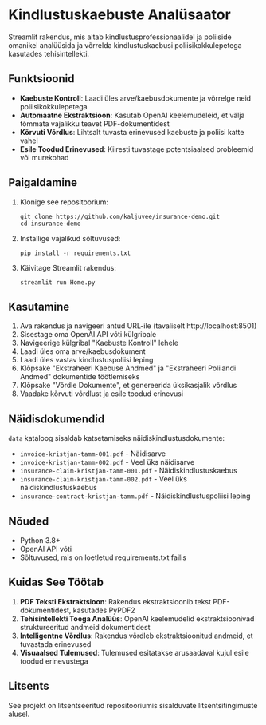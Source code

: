 # Kindlustuskaebuste Analüsaator

Streamlit rakendus, mis aitab kindlustusprofessionaalidel ja poliiside omanikel analüüsida ja võrrelda kindlustuskaebusi poliisikokkulepetega kasutades tehisintellekti.

## Funktsioonid

- **Kaebuste Kontroll**: Laadi üles arve/kaebusdokumente ja võrrelge neid poliisikokkulepetega
- **Automaatne Ekstraktsioon**: Kasutab OpenAI keelemudeleid, et välja tõmmata vajalikku teavet PDF-dokumentidest
- **Kõrvuti Võrdlus**: Lihtsalt tuvasta erinevused kaebuste ja poliisi katte vahel
- **Esile Toodud Erinevused**: Kiiresti tuvastage potentsiaalsed probleemid või murekohad

## Paigaldamine

1. Klonige see repositoorium:
   ```
   git clone https://github.com/kaljuvee/insurance-demo.git
   cd insurance-demo
   ```

2. Installige vajalikud sõltuvused:
   ```
   pip install -r requirements.txt
   ```

3. Käivitage Streamlit rakendus:
   ```
   streamlit run Home.py
   ```

## Kasutamine

1. Ava rakendus ja navigeeri antud URL-ile (tavaliselt http://localhost:8501)
2. Sisestage oma OpenAI API võti külgribale
3. Navigeerige külgribal "Kaebuste Kontroll" lehele
4. Laadi üles oma arve/kaebusdokument
5. Laadi üles vastav kindlustuspoliisi leping
6. Klõpsake "Ekstraheeri Kaebuse Andmed" ja "Ekstraheeri Poliiandi Andmed" dokumentide töötlemiseks
7. Klõpsake "Võrdle Dokumente", et genereerida üksikasjalik võrdlus
8. Vaadake kõrvuti võrdlust ja esile toodud erinevusi

## Näidisdokumendid

`data` kataloog sisaldab katsetamiseks näidiskindlustusdokumente:
- `invoice-kristjan-tamm-001.pdf` - Näidisarve
- `invoice-kristjan-tamm-002.pdf` - Veel üks näidisarve
- `insurance-claim-kristjan-tamm-001.pdf` - Näidiskindlustuskaebus
- `insurance-claim-kristjan-tamm-002.pdf` - Veel üks näidiskindlustuskaebus
- `insurance-contract-kristjan-tamm.pdf` - Näidiskindlustuspoliisi leping

## Nõuded

- Python 3.8+
- OpenAI API võti
- Sõltuvused, mis on loetletud requirements.txt failis

## Kuidas See Töötab

1. **PDF Teksti Ekstraktsioon**: Rakendus ekstraktsioonib tekst PDF-dokumentidest, kasutades PyPDF2
2. **Tehisintellekti Toega Analüüs**: OpenAI keelemudelid ekstraktsioonivad struktureeritud andmeid dokumentidest
3. **Intelligentne Võrdlus**: Rakendus võrdleb ekstraktsioonitud andmeid, et tuvastada erinevused
4. **Visuaalsed Tulemused**: Tulemused esitatakse arusaadaval kujul esile toodud erinevustega

## Litsents

See projekt on litsentseeritud repositooriumis sisalduvate litsentsitingimuste alusel.